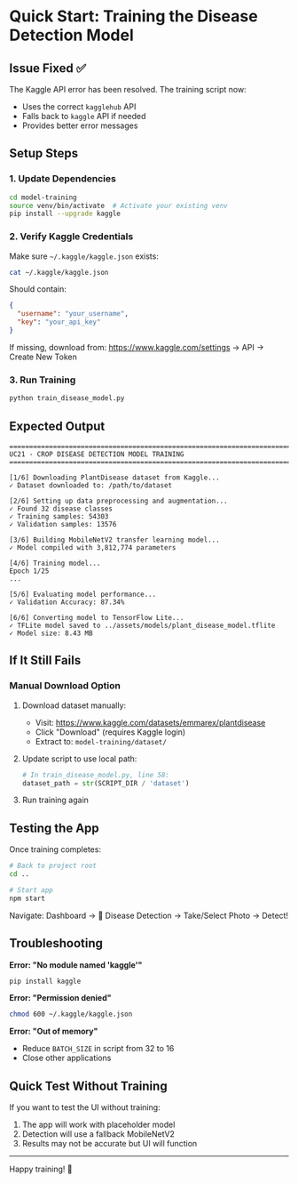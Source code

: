# Quick Start: Training the Disease Detection Model

## Issue Fixed ✅

The Kaggle API error has been resolved. The training script now:
- Uses the correct `kagglehub` API
- Falls back to `kaggle` API if needed
- Provides better error messages

## Setup Steps

### 1. Update Dependencies

```bash
cd model-training
source venv/bin/activate  # Activate your existing venv
pip install --upgrade kaggle
```

### 2. Verify Kaggle Credentials

Make sure `~/.kaggle/kaggle.json` exists:

```bash
cat ~/.kaggle/kaggle.json
```

Should contain:
```json
{
  "username": "your_username",
  "key": "your_api_key"
}
```

If missing, download from: https://www.kaggle.com/settings → API → Create New Token

### 3. Run Training

```bash
python train_disease_model.py
```

## Expected Output

```
================================================================================
UC21 - CROP DISEASE DETECTION MODEL TRAINING
================================================================================

[1/6] Downloading PlantDisease dataset from Kaggle...
✓ Dataset downloaded to: /path/to/dataset

[2/6] Setting up data preprocessing and augmentation...
✓ Found 32 disease classes
✓ Training samples: 54303
✓ Validation samples: 13576

[3/6] Building MobileNetV2 transfer learning model...
✓ Model compiled with 3,812,774 parameters

[4/6] Training model...
Epoch 1/25
...

[5/6] Evaluating model performance...
✓ Validation Accuracy: 87.34%

[6/6] Converting model to TensorFlow Lite...
✓ TFLite model saved to ../assets/models/plant_disease_model.tflite
✓ Model size: 8.43 MB
```

## If It Still Fails

### Manual Download Option

1. Download dataset manually:
   - Visit: https://www.kaggle.com/datasets/emmarex/plantdisease
   - Click "Download" (requires Kaggle login)
   - Extract to: `model-training/dataset/`

2. Update script to use local path:
   ```python
   # In train_disease_model.py, line 58:
   dataset_path = str(SCRIPT_DIR / 'dataset')
   ```

3. Run training again

## Testing the App

Once training completes:

```bash
# Back to project root
cd ..

# Start app
npm start
```

Navigate: Dashboard → 🔬 Disease Detection → Take/Select Photo → Detect!

## Troubleshooting

**Error: "No module named 'kaggle'"**
```bash
pip install kaggle
```

**Error: "Permission denied"**
```bash
chmod 600 ~/.kaggle/kaggle.json
```

**Error: "Out of memory"**
- Reduce `BATCH_SIZE` in script from 32 to 16
- Close other applications

## Quick Test Without Training

If you want to test the UI without training:
1. The app will work with placeholder model
2. Detection will use a fallback MobileNetV2
3. Results may not be accurate but UI will function

---

Happy training! 🌱
